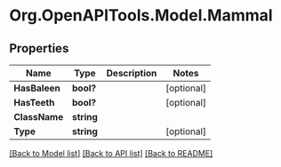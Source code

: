 # Org.OpenAPITools.Model.Mammal

## Properties

Name | Type | Description | Notes
------------ | ------------- | ------------- | -------------
**HasBaleen** | **bool?** |  | [optional] 
**HasTeeth** | **bool?** |  | [optional] 
**ClassName** | **string** |  | 
**Type** | **string** |  | [optional] 

[[Back to Model list]](../README.md#documentation-for-models) [[Back to API list]](../README.md#documentation-for-api-endpoints) [[Back to README]](../README.md)


